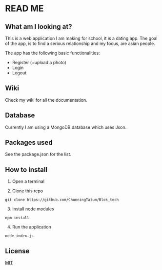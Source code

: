 # READ ME

## What am I looking at?

This is a web application I am making for school, it is a dating app. The goal of the app, is to find a serious relationship and my focus, are asian people.

The app has the following basic functionalities: 
* Register (+upload a photo)
* Login
* Logout

## Wiki

Check my wiki for all the documentation.

## Database

Currently I am using a MongoDB database which uses Json.

## Packages used

See the package.json for the list.

## How to install

1. Open a terminal

2. Clone this repo
```
git clone https://github.com/ChunningTatum/Blok_tech
```

3. Install node modules
```
npm install
```

4. Run the application
```
node index.js
```

## License

[MIT](https://github.com/Plous01/ProjectTech/blob/master/LICENSE)
